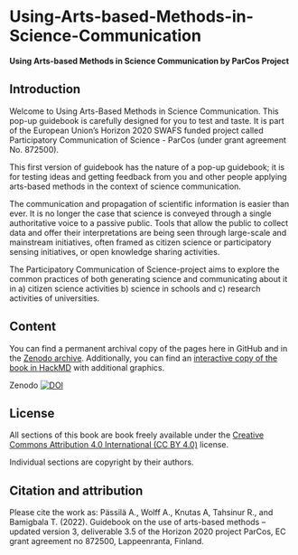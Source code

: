 # Using-Arts-based-Methods-in-Science-Communication
**Using Arts-based Methods in Science Communication by ParCos Project**

## Introduction
Welcome to Using Arts-Based Methods in Science Communication. This pop-up guidebook is carefully designed for you to test and taste. It is part of the European Union’s Horizon 2020 SWAFS funded project called Participatory Communication of Science - ParCos (under grant agreement No. 872500).

This first version of guidebook has the nature of a pop-up guidebook; it is for testing ideas and getting feedback from you and other people applying arts-based methods in the context of science communication.

The communication and propagation of scientific information is easier than ever. It is no longer the case that science is conveyed through a single authoritative voice to a passive public. Tools that allow the public to collect data and offer their interpretations are being seen through large-scale and mainstream initiatives, often framed as citizen science or participatory sensing initiatives, or open knowledge sharing activities.

The Participatory Communication of Science-project aims to explore the common practices of both generating science and communicating about it in a) citizen science activities b) science in schools and c) research activities of universities.

## Content
You can find a permanent archival copy of the pages here in GitHub and in the [Zenodo archive](https://doi.org/10.5281/zenodo.7276623). Additionally, you can find an [interactive copy of the book in HackMD](https://hackmd.io/@art-based-methods-guidebook/HJMVIhHFL) with additional graphics.

Zenodo [![DOI](https://zenodo.org/badge/DOI/10.5281/zenodo.7276623.svg)](https://doi.org/10.5281/zenodo.7276623)

## License
All sections of this book are book freely available under the [Creative Commons Attribution 4.0 International (CC BY 4.0)](https://creativecommons.org/licenses/by/4.0/) license.

Individual sections are copyright by their authors.

## Citation and attribution
Please cite the work as: Pässilä A., Wolff A., Knutas A, Tahsinur R., and Bamigbala T. (2022). Guidebook on the use of arts-based methods – updated version 3, deliverable 3.5 of the Horizon 2020 project ParCos, EC grant agreement no 872500, Lappeenranta, Finland.
